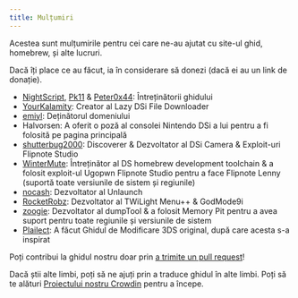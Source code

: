 ```yaml
---
title: Mulțumiri
---
```


Acestea sunt mulțumirile pentru cei care ne-au ajutat cu site-ul ghid, homebrew, și alte lucruri.

Dacă îți place ce au făcut, ia în considerare să donezi (dacă ei au un link de donație).

- [NightScript](https://nightyoshi370.github.io/), [Pk11](https://pk11.us/) & [Peter0x44](https://github.com/Peter0x44): Întreținătorii ghidului
- [YourKalamity](https://github.com/YourKalamity/): Creator al Lazy DSi File Downloader
- [emiyl](https://emiyl.com/paypal): Deținătorul domeniului
- Halvorsen: A oferit o poză al consolei Nintendo DSi a lui pentru a fi folosită pe pagina principală
- [shutterbug2000](https://paypal.me/projectkaeru): Discoverer & Dezvoltator al DSi Camera & Exploit-uri Flipnote Studio
- [WinterMute](https://devkitpro.org/support-devkitpro): Întreținător al DS homebrew development toolchain & a folosit exploit-ul Ugopwn Flipnote Studio pentru a face Flipnote Lenny (suportă toate versiunile de sistem și regiunile)
- [nocash](http://problemkaputt.de/donate.htm): Dezvoltator al Unlaunch
- [RocketRobz](https://github.com/RocketRobz): Dezvoltator al TWiLight Menu++ & GodMode9i
- [zoogie](https://github.com/zoogie): Dezvoltator al dumpTool & a folosit Memory Pit pentru a avea suport pentru toate regiunile și versiunile de sistem
- [Plailect](https://github.com/Plailect): A făcut Ghidul de Modificare 3DS original, după care acesta s-a inspirat

Poți contribui la ghidul nostru doar prin [a trimite un pull request](https://github.com/cfw-guide/dsi.cfw.guide/)!

Dacă știi alte limbi, poți să ne ajuți prin a traduce ghidul în alte limbi. Poți să te alături [Proiectului nostru Crowdin](https://crowdin.com/project/dsi-guide) pentru a începe.
